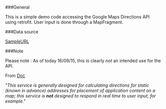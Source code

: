 ###General

This is a simple demo code accessing the Google Maps Directions API using retrofit.
User input is done through a MapFragment.

###Data source

[SampleURL]

###Note

Please note : As of today 16/09/15, this is clearly *not* an intended use for the API.

From
[Doc]

*"This service is generally designed for calculating directions for static (known in advance) addresses for placement of application content on a map; this service is __not__ designed to respond in real time to user input, for example."*


[Doc]:https://developers.google.com/maps/documentation/directions/intro
[SampleURL]:https://maps.googleapis.com/maps/api/directions/json?origin=45.5290807503689,-73.58135472983122&destination=45.5348227237613,-73.57860814779997&sensor=false&mode=bicycling
